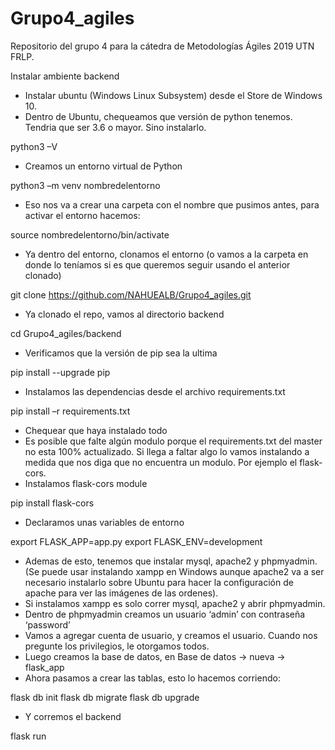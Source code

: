 # Grupo4_agiles
Repositorio del grupo 4 para la cátedra de Metodologías Ágiles 2019 UTN FRLP.

Instalar ambiente backend
- Instalar ubuntu (Windows Linux Subsystem) desde el Store de Windows 10.
- Dentro de Ubuntu, chequeamos que versión de python tenemos. Tendria que ser 3.6 o mayor. Sino instalarlo.

python3 –V
- Creamos un entorno virtual de Python

python3 –m venv nombredelentorno
- Eso nos va a crear una carpeta con el nombre que pusimos antes, para activar el entorno hacemos:

source nombredelentorno/bin/activate
- Ya dentro del entorno, clonamos el entorno (o vamos a la carpeta en donde lo teníamos si es que queremos seguir usando el anterior clonado)

git clone https://github.com/NAHUEALB/Grupo4_agiles.git
- Ya clonado el repo, vamos al directorio backend

cd Grupo4_agiles/backend
- Verificamos que la versión de pip sea la ultima

pip install --upgrade pip
- Instalamos las dependencias desde el archivo requirements.txt

pip install –r requirements.txt
- Chequear que haya instalado todo 
- Es posible que falte algún modulo porque el requirements.txt del master no esta 100% actualizado. Si llega a faltar algo lo vamos instalando a medida que nos diga que no encuentra un modulo. Por ejemplo el flask-cors.
- Instalamos flask-cors module

pip install flask-cors
- Declaramos unas variables de entorno

export FLASK_APP=app.py
export FLASK_ENV=development
- Ademas de esto, tenemos que instalar mysql, apache2 y phpmyadmin. (Se puede usar instalando xampp en Windows aunque apache2 va a ser necesario instalarlo sobre Ubuntu para hacer la configuración de apache para ver las imágenes de las ordenes).
- Si instalamos xampp es solo correr mysql, apache2 y abrir phpmyadmin.
- Dentro de phpmyadmin creamos un usuario ‘admin’ con contraseña ‘password’
- Vamos a agregar cuenta de usuario, y creamos el usuario. Cuando nos pregunte los privilegios, le otorgamos todos.
- Luego creamos la base de datos, en Base de datos -> nueva -> flask_app
- Ahora pasamos a crear las tablas, esto lo hacemos corriendo:

flask db init
flask db migrate
flask db upgrade
- Y corremos el backend

flask run

